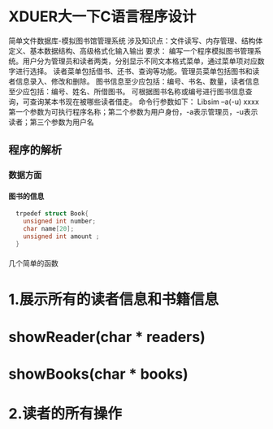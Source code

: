 # XDUER大一下C语言程序设计
简单文件数据库-模拟图书馆管理系统
涉及知识点：文件读写、内存管理、结构体定义、基本数据结构、高级格式化输入输出
要求：
编写一个程序模拟图书管理系统。用户分为管理员和读者两类，分别显示不同文本格式菜单，通过菜单项对应数字进行选择。
读者菜单包括借书、还书、查询等功能。管理员菜单包括图书和读者信息录入、修改和删除。
图书信息至少应包括：编号、书名、数量，读者信息至少应包括：编号、姓名、所借图书。
可根据图书名称或编号进行图书信息查询，可查询某本书现在被哪些读者借走。
命令行参数如下：
Libsim –a(-u) xxxx
第一个参数为可执行程序名称；第二个参数为用户身份，-a表示管理员，-u表示读者；第三个参数为用户名

## 程序的解析 
### 数据方面

#### 图书的信息
```C
  trpedef struct Book{
    unsigned int number;
    char name[20];
    unsigned int amount ;
  }
```
####

几个简单的函数
# 1.展示所有的读者信息和书籍信息

# showReader(char * readers)
# showBooks(char * books)

# 2.读者的所有操作
